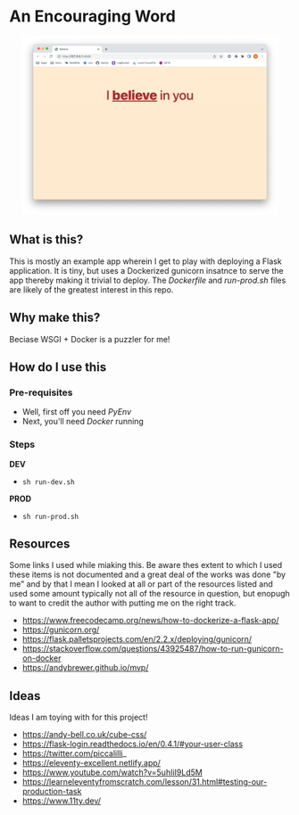# An Encouraging Word

<p align="center">
  <img width="460" height="320" src="./meta/demo.png">
</p>

## What is this?

This is mostly an example app wherein I get to play with deploying a Flask application. It is tiny, but uses a Dockerized gunicorn insatnce to serve the app thereby making it trivial to deploy. The _Dockerfile_ and _run-prod.sh_ files are likely of the greatest interest in this repo.

## Why make this?

Beciase WSGI + Docker is a puzzler for me!

## How do I use this

### Pre-requisites 

- Well, first off you need _PyEnv_
- Next, you'll need _Docker_ running

### Steps

__DEV__

- `sh run-dev.sh`

__PROD__

- `sh run-prod.sh`

## Resources

Some links I used while miaking this. Be aware thes extent to which I used these items is not documented and a great deal of the works was done "by me" and by that I mean I looked at all or part of the resources listed and used some amount typically not all of the resource in question, but enopugh to want to credit the author with putting me on the right track. 

- https://www.freecodecamp.org/news/how-to-dockerize-a-flask-app/
- https://gunicorn.org/
- https://flask.palletsprojects.com/en/2.2.x/deploying/gunicorn/
- https://stackoverflow.com/questions/43925487/how-to-run-gunicorn-on-docker
- https://andybrewer.github.io/mvp/

## Ideas

Ideas I am toying with for this project!

- https://andy-bell.co.uk/cube-css/
- https://flask-login.readthedocs.io/en/0.4.1/#your-user-class
- https://twitter.com/piccalilli_
- https://eleventy-excellent.netlify.app/
- https://www.youtube.com/watch?v=5uhIiI9Ld5M
- https://learneleventyfromscratch.com/lesson/31.html#testing-our-production-task
- https://www.11ty.dev/